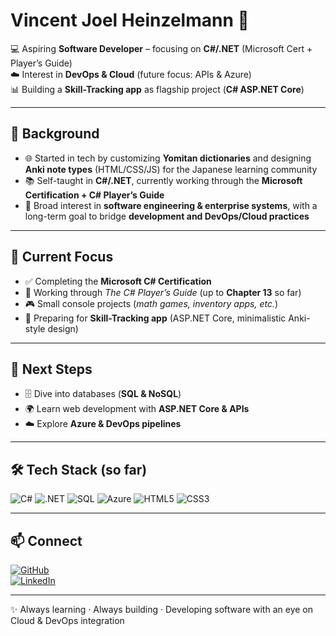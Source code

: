 # Vincent Joel Heinzelmann 👋  

💻 Aspiring **Software Developer** – focusing on **C#/.NET** (Microsoft Cert + Player’s Guide)  
☁️ Interest in **DevOps & Cloud** (future focus: APIs & Azure)  
📊 Building a **Skill-Tracking app** as flagship project (**C# ASP.NET Core**)  

---

## 🔹 Background  

- 🌐 Started in tech by customizing **Yomitan dictionaries** and designing **Anki note types** (HTML/CSS/JS) for the Japanese learning community  
- 📚 Self-taught in **C#/.NET**, currently working through the **Microsoft Certification + C# Player’s Guide**  
- 🏢 Broad interest in **software engineering & enterprise systems**, with a long-term goal to bridge **development and DevOps/Cloud practices**  

---

## 🔹 Current Focus  

- ✅ Completing the **Microsoft C# Certification**  
- 📖 Working through *The C# Player’s Guide* (up to **Chapter 13** so far)  
- 🎮 Small console projects (*math games, inventory apps, etc.*)  
- 🚀 Preparing for **Skill-Tracking app** (ASP.NET Core, minimalistic Anki-style design)  

---

## 🔹 Next Steps  

- 🗄️ Dive into databases (**SQL & NoSQL**)  
- 🌍 Learn web development with **ASP.NET Core & APIs**  
- ☁️ Explore **Azure & DevOps pipelines**  

---

## 🛠️ Tech Stack (so far)  

![C#](https://img.shields.io/badge/C%23-239120?style=for-the-badge&logo=c-sharp&logoColor=white)
![.NET](https://img.shields.io/badge/.NET-512BD4?style=for-the-badge&logo=dotnet&logoColor=white)
![SQL](https://img.shields.io/badge/SQL-Learning-blue?logo=postgresql)
![Azure](https://img.shields.io/badge/Azure-Studying-lightblue?logo=microsoft-azure)
![HTML5](https://img.shields.io/badge/HTML5-E34F26?style=for-the-badge&logo=html5&logoColor=white)
![CSS3](https://img.shields.io/badge/CSS3-1572B6?style=for-the-badge&logo=css3&logoColor=white)

---

## 📫 Connect  

[![GitHub](https://img.shields.io/badge/GitHub-181717?style=for-the-badge&logo=github&logoColor=white)](https://github.com/Vinccii)  
[![LinkedIn](https://img.shields.io/badge/LinkedIn-0077B5?style=for-the-badge&logo=linkedin&logoColor=white)](https://www.linkedin.com/in/dein-link-hier)  

---

✨ Always learning · Always building · Developing software with an eye on Cloud & DevOps integration
